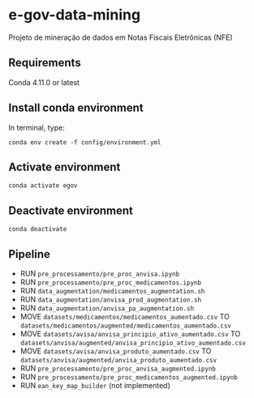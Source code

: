 # e-gov-data-mining
Projeto de mineração de dados em Notas Fiscais Eletrônicas (NFE)


## Requirements

Conda 4.11.0 or latest

## Install conda environment

In terminal, type:
```
conda env create -f config/environment.yml
```

## Activate environment
```
conda activate egov
```

## Deactivate environment
```
conda deactivate
```

## Pipeline
* RUN `pre_processamento/pre_proc_anvisa.ipynb`
* RUN `pre_processamento/pre_proc_medicamentos.ipynb`
* RUN `data_augmentation/medicamentos_augmentation.sh`
* RUN `data_augmentation/anvisa_prod_augmentation.sh`
* RUN `data_augmentation/anvisa_pa_augmentation.sh`
* MOVE `datasets/medicamentos/medicamentos_aumentado.csv` TO `datasets/medicamentos/augmented/medicamentos_aumentado.csv`
* MOVE `datasets/avisa/anvisa_principio_ativo_aumentado.csv` TO `datasets/anvisa/augmented/anvisa_principio_ativo_aumentado.csv`
* MOVE `datasets/avisa/anvisa_produto_aumentado.csv` TO `datasets/anvisa/augmented/anvisa_produto_aumentado.csv`
* RUN `pre_processamento/pre_proc_anvisa_augmented.ipynb`
* RUN `pre_processamento/pre_proc_medicamentos_augmented.ipynb`
* RUN `ean_key_map_builder` (not implemented)
